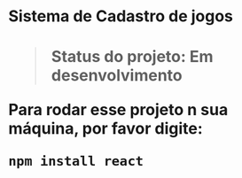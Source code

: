 <h1>Sistema de Cadastro de jogos<h1>

>Status do projeto: Em desenvolvimento

Para rodar esse projeto n sua máquina, por favor digite:

```
npm install react
```

